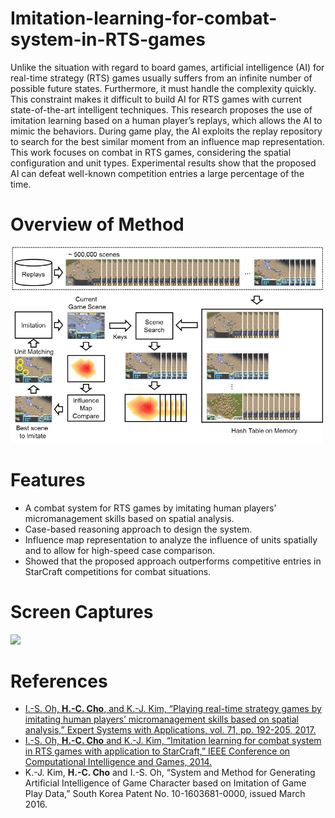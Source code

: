 # Imitation-learning-for-combat-system-in-RTS-games
Unlike the situation with regard to board games, artificial intelligence (AI) for real-time strategy (RTS) games
usually suffers from an infinite number of possible future states. Furthermore, it must handle the complexity quickly. This
constraint makes it difficult to build AI for RTS games with current state-of-the-art intelligent techniques. This research
proposes the use of imitation learning based on a human player’s replays, which allows the AI to mimic the behaviors.
During game play, the AI exploits the replay repository to search for the best similar moment from an influence map
representation. This work focuses on combat in RTS games, considering the spatial configuration and unit types.
Experimental results show that the proposed AI can defeat well-known competition entries a large percentage of the time. 
# Overview of Method
<img src="https://github.com/chc2212/Imitation-learning-for-combat-system-in-RTS-games/blob/master/pic1.png" width="500">

# Features
*	A combat system for RTS games by imitating human players’ micromanagement skills based on spatial analysis. 
*	Case-based reasoning approach to design the system.
*	Influence map representation to analyze the influence of units spatially and to allow for high-speed case comparison.
*	Showed that the proposed approach outperforms competitive entries in StarCraft competitions for combat situations.

# Screen Captures
<img src="https://github.com/chc2212/Imitation-learning-for-combat-system-in-RTS-games/blob/master/20160908_222711.gif" width="350">

# References
* [I.-S. Oh, **H.-C. Cho**, and K.-J. Kim, “Playing real-time strategy games by imitating human players’ micromanagement skills based on spatial analysis,” Expert Systems with Applications, vol. 71, pp. 192-205, 2017.](http://www.sciencedirect.com/science/article/pii/S0957417416306613)
* [I.-S. Oh, **H.-C. Cho** and K.-J. Kim, “Imitation learning for combat system in RTS games with application to StarCraft,” IEEE Conference on Computational Intelligence and Games, 2014.](http://cilab.sejong.ac.kr/home/lib/exe/fetch.php?media=public:paper:cig_2014_cho.pdf)
* K.-J. Kim, **H.-C. Cho** and I.-S. Oh, “System and Method for Generating Artificial Intelligence of Game Character based on Imitation of Game Play Data,” South Korea Patent No. 10-1603681-0000, issued March 2016.
